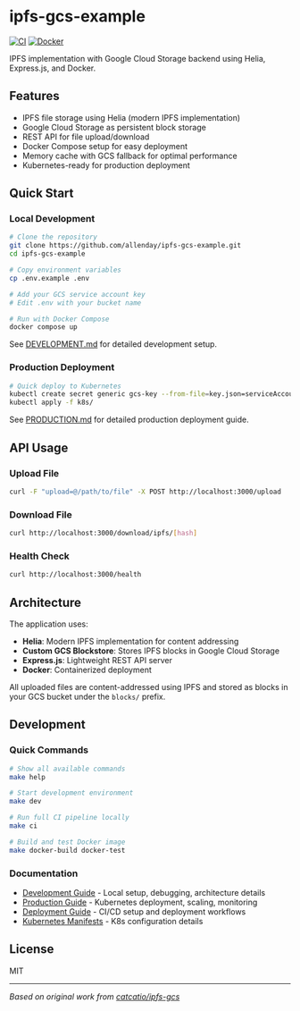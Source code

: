 # ipfs-gcs-example

[![CI](https://github.com/postfiatorg/ipfs-gcs/actions/workflows/ci.yml/badge.svg)](https://github.com/postfiatorg/ipfs-gcs/actions/workflows/ci.yml)
[![Docker](https://github.com/postfiatorg/ipfs-gcs/actions/workflows/docker.yml/badge.svg)](https://github.com/postfiatorg/ipfs-gcs/actions/workflows/docker.yml)

IPFS implementation with Google Cloud Storage backend using Helia, Express.js, and Docker.

## Features

- IPFS file storage using Helia (modern IPFS implementation)
- Google Cloud Storage as persistent block storage
- REST API for file upload/download
- Docker Compose setup for easy deployment
- Memory cache with GCS fallback for optimal performance
- Kubernetes-ready for production deployment

## Quick Start

### Local Development

```bash
# Clone the repository
git clone https://github.com/allenday/ipfs-gcs-example.git
cd ipfs-gcs-example

# Copy environment variables
cp .env.example .env

# Add your GCS service account key
# Edit .env with your bucket name

# Run with Docker Compose
docker compose up
```

See [DEVELOPMENT.md](DEVELOPMENT.md) for detailed development setup.

### Production Deployment

```bash
# Quick deploy to Kubernetes
kubectl create secret generic gcs-key --from-file=key.json=serviceAccountKey.json
kubectl apply -f k8s/
```

See [PRODUCTION.md](PRODUCTION.md) for detailed production deployment guide.

## API Usage

### Upload File
```bash
curl -F "upload=@/path/to/file" -X POST http://localhost:3000/upload
```

### Download File
```bash
curl http://localhost:3000/download/ipfs/[hash]
```

### Health Check
```bash
curl http://localhost:3000/health
```

## Architecture

The application uses:
- **Helia**: Modern IPFS implementation for content addressing
- **Custom GCS Blockstore**: Stores IPFS blocks in Google Cloud Storage
- **Express.js**: Lightweight REST API server
- **Docker**: Containerized deployment

All uploaded files are content-addressed using IPFS and stored as blocks in your GCS bucket under the `blocks/` prefix.

## Development

### Quick Commands

```bash
# Show all available commands
make help

# Start development environment
make dev

# Run full CI pipeline locally
make ci

# Build and test Docker image
make docker-build docker-test
```

### Documentation

- [Development Guide](DEVELOPMENT.md) - Local setup, debugging, architecture details
- [Production Guide](PRODUCTION.md) - Kubernetes deployment, scaling, monitoring
- [Deployment Guide](DEPLOYMENT.md) - CI/CD setup and deployment workflows
- [Kubernetes Manifests](k8s/README.md) - K8s configuration details

## License

MIT

---

*Based on original work from [catcatio/ipfs-gcs](https://github.com/catcatio/ipfs-gcs)*